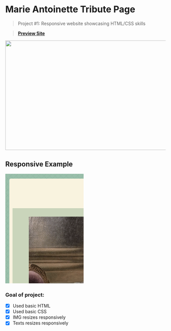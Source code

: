 # Marie Antoinette Tribute Page

> Project #1: Responsive website showcasing HTML/CSS skills

> **[Preview Site](https://sa-wol.github.io/TributePage/)**

<img src="https://github.com/Sa-wol/TributePage/blob/master/images/previewgif.gif" width="717" height="344">

## Responsive Example

<img src="https://github.com/Sa-wol/TributePage/blob/master/images/previewgif2.gif" width="246" height="344">

### Goal of project:
- [x] Used basic HTML
- [x] Used basic CSS
- [x] IMG resizes responsively
- [x] Texts resizes responsively
